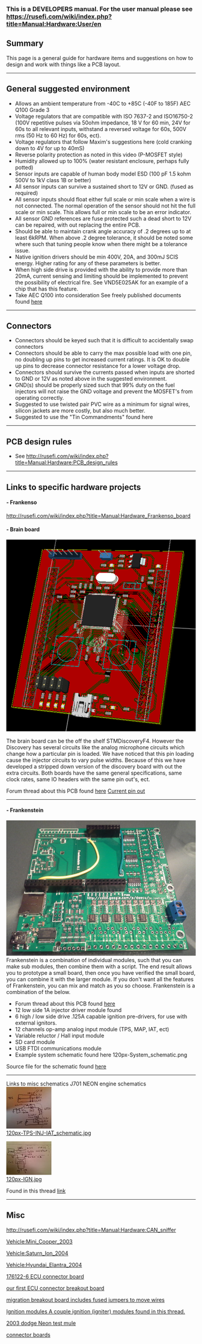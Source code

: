 ### This is a **DEVELOPERS** manual. For the user manual please see https://rusefi.com/wiki/index.php?title=Manual:Hardware:User/en

## Summary
This page is a general guide for hardware items and 
suggestions on how to design and work with things like a PCB layout.  

---

## General suggested environment
- Allows an ambient temperature from -40C to +85C (-40F to 185F) AEC Q100 Grade 3  
- Voltage regulators that are compatible with ISO 7637-2 and ISO16750-2 (100V repetitive pulses via 50ohm impedance, 18 V for 60 min, 24V for 60s to all relevant inputs, withstand a reversed voltage for 60s, 500V rms (50 Hz to 60 Hz) for 60s, ect).  
- Voltage regulators that follow Maxim's suggestions here (cold cranking down to 4V for up to 40mS)  
- Reverse polarity protection as noted in this video (P-MOSFET style)  
- Humidity allowed up to 100% (water resistant enclosure, perhaps fully potted)  
- Sensor inputs are capable of human body model ESD (100 pF 1.5 kohm 500V to 1kV class 1B or better)  
- All sensor inputs can survive a sustained short to 12V or GND. (fused as required)  
- All sensor inputs should float either full scale or min scale when a wire is not connected. The normal operation of the sensor should not hit the full scale or min scale. This allows full or min scale to be an error indicator.  
- All sensor GND references are fuse protected such a dead short to 12V can be repaired, with out replacing the entire PCB.  
- Should be able to maintain crank angle accuracy of .2 degrees up to at least 6kRPM. When above .2 degree tolerance, it should be noted some where such that tuning people know when there might be a tolerance issue.  
- Native ignition drivers should be min 400V, 20A, and 300mJ SCIS energy. Higher rating for any of these parameters is better.  
- When high side drive is provided with the ability to provide more than 20mA, current sensing and limiting should be implemented to prevent the possibility of electrical fire. See VND5E025AK for an example of a chip that has this feature.  
- Take AEC Q100 into consideration See freely published documents found [here](http://www.aecouncil.com/AECDocuments.html)

---

## Connectors
- Connectors should be keyed such that it is difficult to accidentally swap connectors  
- Connectors should be able to carry the max possible load with one pin, no doubling up pins to get increased current ratings. It is OK to double up pins to decrease connector resistance for a lower voltage drop.  
- Connectors should survive the currents passed when inputs are shorted to GND or 12V as noted above in the suggested environment.  
- GND(s) should be properly sized such that 99% duty on the fuel injectors will not raise the GND voltage and prevent the MOSFET's from operating correctly.  
- Suggested to use twisted pair PVC wire as a minimum for signal wires, silicon jackets are more costly, but also much better.  
- Suggested to use the "Tin Commandments" found here  

---

## PCB design rules
- See http://rusefi.com/wiki/index.php?title=Manual:Hardware:PCB_design_rules    
  
---

## Links to specific hardware projects
#### - Frankenso
http://rusefi.com/wiki/index.php?title=Manual:Hardware_Frankenso_board


#### - Brain board
![alt text](images/Vyuqd8h.png)  

The brain board can be the off the shelf STMDiscoveryF4. However the Discovery has several circuits like the analog microphone circuits which change how a particular pin is loaded. We have noticed that this pin loading cause the injector circuits to vary pulse widths. Because of this we have developed a stripped down version of the discovery board with out the extra circuits. Both boards have the same general specifications, same clock rates, same IO headers with the same pin out's, ect.

Forum thread about this PCB found [here](http://rusefi.com/forum/viewtopic.php?f=4&t=381)
[Current pin out](https://docs.google.com/spreadsheet/ccc?key=0Arl1FeMZcfisdGpIZVBGMWFIQXdycnVNOWRjRG5YNnc)


---


#### - Frankenstein
![alt text](images/20140224_state.jpg)  
Frankenstein is a combination of individual modules, such that you can make sub modules, then combine them with a script. The end result allows you to prototype a small board, then once you have verified the small board, you can combine it with the larger module. If you don't want all the features of Frankenstein, you can mix and match as you so choose. Frankenstein is a combination of the below.

- Forum thread about this PCB found [here](http://rusefi.com/forum/viewtopic.php?f=4&t=359)  
- 12 low side 1A injector driver module found  
- 6 high / low side drive .125A capable ignition pre-drivers, for use with external ignitors.  
- 12 channels op-amp analog input module (TPS, MAP, IAT, ect)  
- Variable reluctor / Hall input module  
- SD card module  
- USB FTDI communications module  
- Example system schematic found here  120px-System_schematic.png

Source file for the schematic found [here](https://sourceforge.net/p/daecu/code/HEAD/tree/Hardware/trunk/rusefi.com/frankenstein/system_schematics/system_schematic.png?format=raw)  

---

Links to misc schematics
J701 NEON engine schematics  
![alt text](images/120px-TPS-INJ-IAT_schematic.jpg)  
[120px-TPS-INJ-IAT_schematic.jpg](images/TPS-INJ-IAT_schematic.jpg) 

![alt text](images/120px-IGN.jpg)  
[120px-IGN.jpg](images/IGN.jpg)


Found in this thread [link](http://rusefi.com/forum/viewtopic.php?f=3&t=360&start=52)

---

## Misc
http://rusefi.com/wiki/index.php?title=Manual:Hardware:CAN_sniffer

[Vehicle:Mini_Cooper_2003](https://rusefi.com/wiki/index.php?title=Vehicle:Mini_Cooper_2003)

[Vehicle:Saturn_Ion_2004](https://rusefi.com/wiki/index.php?title=Vehicle:Saturn_Ion_2004)

[Vehicle:Hyundai_Elantra_2004](https://rusefi.com/wiki/index.php?title=Vehicle:Hyundai_Elantra_2004)

[176122-6 ECU connector board](http://rusefi.com/forum/viewtopic.php?f=4&t=507)

[our first ECU connector breakout board](http://rusefi.com/forum/viewtopic.php?f=4&t=3)

[migration breakout board includes fused jumpers to move wires](http://rusefi.com/forum/viewtopic.php?f=4&t=454)

[Ignition modules A couple ignition (igniter) modules found in this thread.](https://rusefi.com//forum/viewtopic.php?f=4&t=286)

[2003 dodge Neon test mule](https://rusefi.com/forum/viewtopic.php?f=3&t=696)

[connector boards](https://rusefi.com/wiki/index.php?title=Hardware:OEM_connectors)